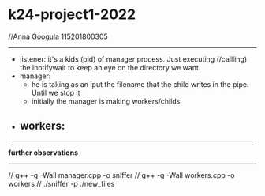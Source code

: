 # k24-project1-2022
//Anna Googula 115201800305

------------------

* listener: it's a kids (pid) of manager process. Just executing (/callling) the inotifywait to keep an eye on the directory we want. 
* manager: 
    - he is taking as an iput the filename that the child writes in the pipe. Until we stop it
    - initially the manager is making workers/childs 
* workers:
    - 


-------------------------------------------------
__further observations__


-----------------
// g++ -g -Wall manager.cpp -o sniffer 
// g++ -g -Wall workers.cpp -o workers 
// ./sniffer -p ./new_files